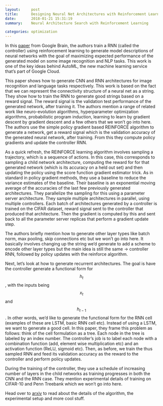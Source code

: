 ```yaml
---
layout:     post
title:      Designing Neural Net Architectures with Reinforcement Learning
date:       2018-01-21 15:31:19
summary:    Neural Architecture Search with Reinforcement Learning

categories: optimization
---
```


In this [paper](https://arxiv.org/abs/1611.01578v1) from Google Brain, the authors train a RNN (called the controller) using reinforcement learning to generate model descriptions of neural networks with the goal of maximizing expected performance of the generated model on some image recognition and NLP tasks. This work is one of the key ideas behind AutoML, the new machine learning service that’s part of Google Cloud.

This paper shows how to generate CNN and RNN architectures for image recognition and language tasks respectively. This work is based on the fact that we can represent the connectivity structure of a neural net as a string. They show how to train the RNN to generate good strings based on a reward signal. The reward signal is the validation test performance of the generated network, after training it. The authors mention a range of related work like neuro-evolution algorithms, hyperparameter optimization algorithms, probabilistic program induction, learning to learn by gradient descent by gradient descent and a few others that we won’t go into here. The authors use the simple policy gradient based REINFORCE algorithm to generate a network, get a reward signal which is the validation accuracy of the generated neural network, after training. From this they compute policy gradients and update the controller RNN.

As a quick refresh, the REINFORCE learning algorithm involves sampling a trajectory, which is a sequence of actions. In this case, this corresponds to sampling a child network architecture, computing the reward for for that generated network (which is its accuracy on a held out set) and then updating the policy using the score function gradient estimator trick. As in standard in policy gradient methods, they use a baseline to reduce the variance estimates of the baseline. Their baseline is an exponential moving average of the accuracies of the last few previously generated architectures. They parallelize the sampling for this using a parameter server architecture. They sample multiple architectures in parallel, using multiple controllers. Each batch of architectures generated by a controller is trained on the CIFAR dataset, reward signal sent to the controller that produced that architecture. Then the gradient is computed by this and sent back to all the parameter server replicas that perform a gradient update step.

The authors briefly mention how to generate other layer types like batch norm, max pooling, skip connections etc but we won’t go into here. It basically involves changing up the string we’d generate to add a scheme to encode other layer types but the main idea is still the same → controller RNN, followed by policy updates with the reinforce algorithm.

Next, let’s look at how to generate recurrent architectures. The goal is have the controller generate a functional form for $$h_t$$, with the inputs being $$x_{t}$$ and $$h_{t-1}$$. In other words, we’d like to generate the functional form for the RNN cell (examples of these are LSTM, basic RNN cell etc). Instead of using a LSTM, we want to generate a good cell. In this paper, they frame this problem as follows: think of the cell formulation as a tree. Each node in the tree is labeled by an index number. The controller’s job is to label each node with a combination function (add, element wise multiplication etc) and an activation function (ReLU, sigmoid etc). Then, as before, we train the thus sampled RNN and feed its validation accuracy as the reward to the controller and perform policy updates.

During the training of the controller, they use a schedule of increasing number of layers in the child networks as training progresses in both the CNN and the RNN case. They mention experimental details of training on CIFAR-10 and Penn Treebank which we won’t go into here.

Head over to [arxiv](https://arxiv.org/abs/1611.01578v1) to read about the details of the algorithm, the experimental setup and more cool stuff.
